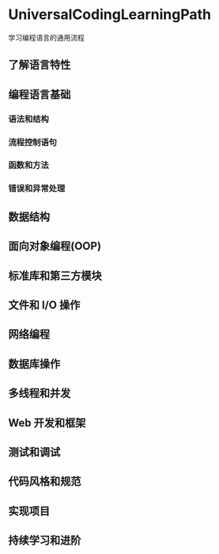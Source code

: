 # UniversalCodingLearningPath

学习编程语言的通用流程

## 了解语言特性

## 编程语言基础

### 语法和结构

### 流程控制语句

### 函数和方法

### 错误和异常处理

## 数据结构

## 面向对象编程(OOP)

## 标准库和第三方模块

## 文件和 I/O 操作

## 网络编程

## 数据库操作

## 多线程和并发

## Web 开发和框架

## 测试和调试

## 代码风格和规范

## 实现项目

## 持续学习和进阶